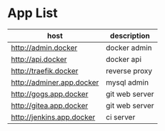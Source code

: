 # App List

| host                      | description    |
| ------------------------- | -------------- |
| http://admin.docker       | docker admin   |
| http://api.docker         | docker api     |
| http://traefik.docker     | reverse proxy  |
| http://adminer.app.docker | mysql admin    |
| http://gogs.app.docker    | git web server |
| http://gitea.app.docker   | git web server |
| http://jenkins.app.docker | ci server      |